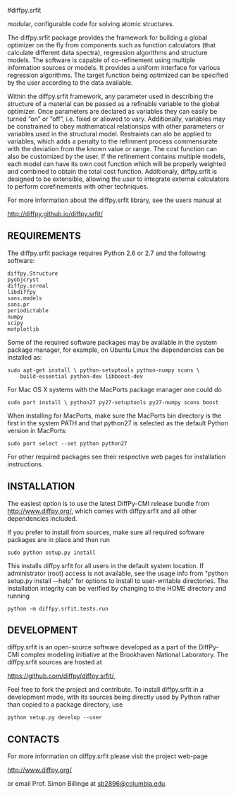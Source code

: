 #diffpy.srfit

modular, configurable code for solving atomic structures.

The diffpy.srfit package provides the framework for building a global optimizer
on the fly from components such as function calculators (that calculate
different data spectra), regression algorithms and structure models.  The
software is capable of co-refinement using multiple information sources or
models. It provides a uniform interface for various regression algorithms. The
target function being optimized can be specified by the user according to the
data available.  

Within the diffpy.srfit framework, any parameter used in describing the
structure of a material can be passed as a refinable variable to the global
optimizer.  Once parameters are declared as variables they can easily be turned
”on” or ”off”, i.e. fixed or allowed to vary. Additionally, variables may be
constrained to obey mathematical relationsips with other parameters or
variables used in the structural model. Restraints can alo be applied to
variables, which adds a penalty to the refinment process commensurate with the
deviation from the known value or range. The cost function can also be
customized by the user. If the refinement contains multiple models, each model
can have its own cost function which will be properly weighted and combined to
obtain the total cost function. Additionaly, diffpy.srfit is designed to be
extensible, allowing the user to integrate external calculators to perform
corefinements with other techniques. 

For more information about the diffpy.srfit library, see the users manual at

http://diffpy.github.io/diffpy.srfit/

## REQUIREMENTS

The diffpy.srfit package requires Python 2.6 or 2.7 and the following
software:

```
diffpy.Structure
pyobjcryst
diffpy.srreal
libdiffpy
sans.models
sans.pr
periodictable
numpy
scipy
matplotlib
```

Some of the required software packages may be available in the system package
manager, for example, on Ubuntu Linux the dependencies can be installed as:

```
sudo apt-get install \ python-setuptools python-numpy scons \
    build-essential python-dev libboost-dev
```

For Mac OS X systems with the MacPorts package manager one could do

```
sudo port install \ python27 py27-setuptools py27-numpy scons boost
```

When installing for MacPorts, make sure the MacPorts bin directory is the first
in the system PATH and that python27 is selected as the default Python version
in MacPorts:

```
sudo port select --set python python27
```

For other required packages see their respective web pages for installation
instructions.


## INSTALLATION

The easiest option is to use the latest DiffPy-CMI release bundle from
http://www.diffpy.org/, which comes with diffpy.srfit and all other
dependencies included.

If you prefer to install from sources, make sure all required software packages
are in place and then run

```
sudo python setup.py install
```

This installs diffpy.srfit for all users in the default system location.  If
administrator (root) access is not available, see the usage info from "python
setup.py install --help" for options to install to user-writable directories.
The installation integrity can be verified by changing to the HOME directory
and running

```
python -m diffpy.srfit.tests.run
```


## DEVELOPMENT

diffpy.srfit is an open-source software developed as a part of the DiffPy-CMI
complex modeling initiative at the Brookhaven National Laboratory.  The
diffpy.srfit sources are hosted at

https://github.com/diffpy/diffpy.srfit/,

Feel free to fork the project and contribute.  To install diffpy.srfit in a
development mode, with its sources being directly used by Python rather than
copied to a package directory, use

```
python setup.py develop --user
```


## CONTACTS

For more information on diffpy.srfit please visit the project web-page

http://www.diffpy.org/

or email Prof. Simon Billinge at sb2896@columbia.edu.

